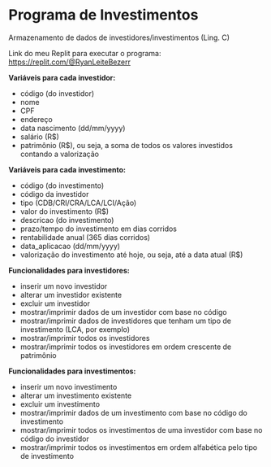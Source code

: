 # Programa de Investimentos
Armazenamento de dados de investidores/investimentos (Ling. C)

Link do meu Replit para executar o programa: https://replit.com/@RyanLeiteBezerr

<strong>Variáveis para cada investidor:</strong>

- código (do investidor)
- nome
- CPF
- endereço
- data nascimento (dd/mm/yyyy)
- salário (R$)
- patrimônio (R$), ou seja, a soma de todos os valores investidos contando a
valorização

<strong>Variáveis para cada investimento:</strong>

- código (do investimento)
- código da investidor
- tipo (CDB/CRI/CRA/LCA/LCI/Ação)
- valor do investimento (R$)
- descricao (do investimento)
- prazo/tempo do investimento em dias corridos
- rentabilidade anual (365 dias corridos)
- data_aplicacao (dd/mm/yyyy)
- valorização do investimento até hoje, ou seja, até a data atual (R$)

<strong>Funcionalidades para investidores:</strong>

- inserir um novo investidor
- alterar um investidor existente
- excluir um investidor
- mostrar/imprimir dados de um investidor com base no código
- mostrar/imprimir dados de investidores que tenham um tipo de investimento (LCA,
por exemplo)
- mostrar/imprimir todos os investidores
- mostrar/imprimir todos os investidores em ordem crescente de patrimônio

<strong>Funcionalidades para investimentos:</strong>

- inserir um novo investimento
- alterar um investimento existente
- excluir um investimento
- mostrar/imprimir dados de um investimento com base no código do investimento
- mostrar/imprimir todos os investimentos de uma investidor com base no código do
investidor
- mostrar/imprimir todos os investimentos em ordem alfabética pelo tipo de
investimento


